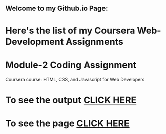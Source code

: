 ## Welcome to my Github.io Page: 


<h1>Here's the list of my Coursera Web-Development Assignments</h1>

# Module-2 Coding Assignment

Coursera course: HTML, CSS, and Javascript for Web Developers

# To see the output [CLICK HERE](https://codingisfun-96.github.io/Coursera-Assignments/Module-2/)

# To see the page [CLICK HERE](https://codingisfun-96.github.io/)

